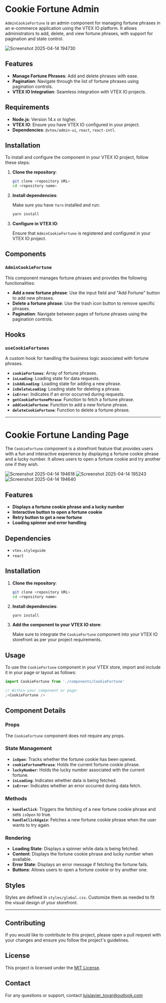 # Cookie Fortune Admin

`AdminCookieFortune` is an admin component for managing fortune phrases in an e-commerce application using the VTEX IO platform. It allows administrators to add, delete, and view fortune phrases, with support for pagination and state control.

![Screenshot 2025-04-14 194730](https://github.com/user-attachments/assets/ec520785-add9-4ee7-b5ea-6ea6e77c226e)

## Features

- **Manage Fortune Phrases**: Add and delete phrases with ease.
- **Pagination**: Navigate through the list of fortune phrases using pagination controls.
- **VTEX IO Integration**: Seamless integration with VTEX IO projects.

## Requirements

- **Node.js**: Version 14.x or higher.
- **VTEX IO**: Ensure you have VTEX IO configured in your project.
- **Dependencies**: `@vtex/admin-ui`, `react`, `react-intl`.

## Installation

To install and configure the component in your VTEX IO project, follow these steps:

1. **Clone the repository**:

   ```bash
   git clone <repository URL>
   cd <repository name>
   ```

2. **Install dependencies**:

   Make sure you have `Yarn` installed and run:

   ```bash
   yarn install
   ```

3. **Configure in VTEX IO**:

   Ensure that `AdminCookieFortune` is registered and configured in your VTEX IO project.

## Components

### `AdminCookieFortune`

This component manages fortune phrases and provides the following functionalities:

- **Add a new fortune phrase**: Use the input field and "Add Fortune" button to add new phrases.
- **Delete a fortune phrase**: Use the trash icon button to remove specific phrases.
- **Pagination**: Navigate between pages of fortune phrases using the pagination controls.

## Hooks

### `useCookieFortunes`

A custom hook for handling the business logic associated with fortune phrases.

- **`cookieFortunes`**: Array of fortune phrases.
- **`isLoading`**: Loading state for data requests.
- **`isAddLoading`**: Loading state for adding a new phrase.
- **`isDeleteLoading`**: Loading state for deleting a phrase.
- **`isError`**: Indicates if an error occurred during requests.
- **`getCookieFortunePhrase`**: Function to fetch a fortune phrase.
- **`addCookieFortune`**: Function to add a new fortune phrase.
- **`deleteCookieFortune`**: Function to delete a fortune phrase.

<hr>

# Cookie Fortune Landing Page

The `CookieFortune` component is a storefront feature that provides users with a fun and interactive experience by displaying a fortune cookie phrase and a lucky number. It allows users to open a fortune cookie and try another one if they wish.

![Screenshot 2025-04-14 194618](https://github.com/user-attachments/assets/bb9031ca-fec3-4e34-881e-4cab7569e273)
![Screenshot 2025-04-14 195243](https://github.com/user-attachments/assets/448320b8-f069-49cb-a12e-bdb2281b6b48)
![Screenshot 2025-04-14 194640](https://github.com/user-attachments/assets/87dbb90d-bd14-4b86-b95f-5112108022b8)


## Features

- **Displays a fortune cookie phrase and a lucky number**
- **Interactive button to open a fortune cookie**
- **Retry button to get a new fortune**
- **Loading spinner and error handling**

## Dependencies

- `vtex.styleguide`
- `react`

## Installation

1. **Clone the repository**:

   ```bash
   git clone <repository URL>
   cd <repository name>
   ```

2. **Install dependencies**:

   ```bash
   yarn install
   ```

3. **Add the component to your VTEX IO store**:

   Make sure to integrate the `CookieFortune` component into your VTEX IO storefront as per your project requirements.

## Usage

To use the `CookieFortune` component in your VTEX store, import and include it in your page or layout as follows:

```jsx
import CookieFortune from './components/CookieFortune'

// Within your component or page:
;<CookieFortune />
```

## Component Details

### Props

The `CookieFortune` component does not require any props.

### State Management

- **`isOpen`**: Tracks whether the fortune cookie has been opened.
- **`cookieFortunePhrase`**: Holds the current fortune cookie phrase.
- **`luckyNumber`**: Holds the lucky number associated with the current fortune.
- **`isLoading`**: Indicates whether data is being fetched.
- **`isError`**: Indicates whether an error occurred during data fetch.

### Methods

- **`handleClick`**: Triggers the fetching of a new fortune cookie phrase and sets `isOpen` to true.
- **`handleClickAgain`**: Fetches a new fortune cookie phrase when the user wants to try again.

### Rendering

- **Loading State**: Displays a spinner while data is being fetched.
- **Content**: Displays the fortune cookie phrase and lucky number when available.
- **Error State**: Displays an error message if fetching the fortune fails.
- **Buttons**: Allows users to open a fortune cookie or try another one.

## Styles

Styles are defined in `styles/global.css`. Customize them as needed to fit the visual design of your storefront.

<hr>

## Contributing

If you would like to contribute to this project, please open a pull request with your changes and ensure you follow the project's guidelines.

## License

This project is licensed under the [MIT License](LICENSE).

## Contact

For any questions or support, contact luisjavier_tovar@outlook.com
